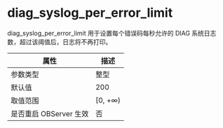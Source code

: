 # diag_syslog_per_error_limit

diag_syslog_per_error_limit 用于设置每个错误码每秒允许的 DIAG 系统日志数，超过该阈值后，日志将不再打印。

| **属性** | **描述** |
| --- | --- |
| 参数类型 | 整型 |
| 默认值 | 200 |
| 取值范围 | \[0, +∞) |
| 是否重启 OBServer 生效 | 否 |
